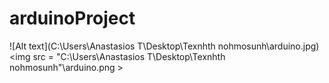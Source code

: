 # arduinoProject
![Alt text](C:\Users\Anastasios T\Desktop\Texnhth nohmosunh\arduino.jpg)
<img src = "C:\Users\Anastasios T\Desktop\Texnhth nohmosunh"\arduino.png >
